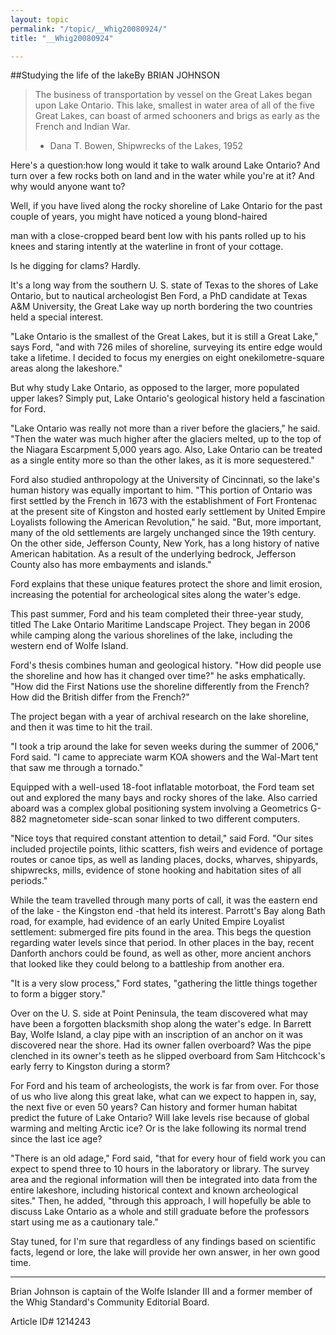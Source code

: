 ```yaml
---
layout: topic
permalink: "/topic/__Whig20080924/"
title: "__Whig20080924"

---
```


##Studying the life of the lakeBy BRIAN JOHNSON

<div class="column2">
<blockquote><p>
The business of transportation by vessel on the Great Lakes began upon Lake Ontario. This lake, smallest in water area of all of the five Great Lakes, can boast of armed schooners and brigs as early as the French and Indian War.

- Dana T. Bowen, Shipwrecks of the Lakes, 1952</p></blockquote>

Here's a question:how long would it take to walk around Lake Ontario? And turn over a few rocks both on land and in the water while you're at it? And why would anyone want to?

Well, if you have lived along the rocky shoreline of Lake Ontario for the past couple of years, you might have noticed a young blond-haired

man with a close-cropped beard bent low with his pants rolled up to his knees and staring intently at the waterline in front of your cottage.

Is he digging for clams? Hardly.

It's a long way from the southern U. S. state of Texas to the shores of Lake Ontario, but to nautical archeologist Ben Ford, a PhD candidate at Texas A&M University, the Great Lake way up north bordering the two countries held a special interest.

"Lake Ontario is the smallest of the Great Lakes, but it is still a Great Lake," says Ford, "and with 726 miles of shoreline, surveying its entire edge would take a lifetime. I decided to focus my energies on eight onekilometre-square areas along the lakeshore."

But why study Lake Ontario, as opposed to the larger, more populated upper lakes? Simply put, Lake Ontario's geological history held a fascination for Ford.

"Lake Ontario was really not more than a river before the glaciers," he said. "Then the water was much higher after the glaciers melted, up to the top of the Niagara Escarpment 5,000 years ago. Also, Lake Ontario can be treated as a single entity more so than the other lakes, as it is more sequestered."

Ford also studied anthropology at the University of Cincinnati, so the lake's human history was equally important to him. "This portion of Ontario was first settled by the French in 1673 with the establishment of Fort Frontenac at the present site of Kingston and hosted early settlement by United Empire Loyalists following the American Revolution," he said. "But, more important, many of the old settlements are largely unchanged since the 19th century. On the other side, Jefferson County, New York, has a long history of native American habitation. As a result of the underlying bedrock, Jefferson County also has more embayments and islands."

Ford explains that these unique features protect the shore and limit erosion, increasing the potential for archeological sites along the water's edge.

This past summer, Ford and his team completed their three-year study, titled The Lake Ontario Maritime Landscape Project. They began in 2006 while camping along the various shorelines of the lake, including the western end of Wolfe Island.

Ford's thesis combines human and geological history. "How did people use the shoreline and how has it changed over time?" he asks emphatically. "How did the First Nations use the shoreline differently from the French? How did the British differ from the French?"

The project began with a year of archival research on the lake shoreline, and then it was time to hit the trail.

"I took a trip around the lake for seven weeks during the summer of 2006," Ford said. "I came to appreciate warm KOA showers and the Wal-Mart tent that saw me through a tornado."

Equipped with a well-used 18-foot inflatable motorboat, the Ford team set out and explored the many bays and rocky shores of the lake. Also carried aboard was a complex global positioning system involving a Geometrics G-882 magnetometer side-scan sonar linked to two different computers.

"Nice toys that required constant attention to detail," said Ford. "Our sites included projectile points, lithic scatters, fish weirs and evidence of portage routes or canoe tips, as well as landing places, docks, wharves, shipyards, shipwrecks, mills, evidence of stone hooking and habitation sites of all periods."

While the team travelled through many ports of call, it was the eastern end of the lake - the Kingston end -that held its interest. Parrott's Bay along Bath road, for example, had evidence of an early United Empire Loyalist settlement: submerged fire pits found in the area. This begs the question regarding water levels since that period. In other places in the bay, recent Danforth anchors could be found, as well as other, more ancient anchors that looked like they could belong to a battleship from another era.

"It is a very slow process," Ford states, "gathering the little things together to form a bigger story."

Over on the U. S. side at Point Peninsula, the team discovered what may have been a forgotten blacksmith shop along the water's edge. In Barrett Bay, Wolfe Island, a clay pipe with an inscription of an anchor on it was discovered near the shore. Had its owner fallen overboard? Was the pipe clenched in its owner's teeth as he slipped overboard from Sam Hitchcock's early ferry to Kingston during a storm?

For Ford and his team of archeologists, the work is far from over. For those of us who live along this great lake, what can we expect to happen in, say, the next five or even 50 years? Can history and former human habitat predict the future of Lake Ontario? Will lake levels rise because of global warming and melting Arctic ice? Or is the lake following its normal trend since the last ice age?

"There is an old adage," Ford said, "that for every hour of field work you can expect to spend three to 10 hours in the laboratory or library. The survey area and the regional information will then be integrated into data from the entire lakeshore, including historical context and known archeological sites." Then, he added, "through this approach, I will hopefully be able to discuss Lake Ontario as a whole and still graduate before the professors start using me as a cautionary tale."

Stay tuned, for I'm sure that regardless of any findings based on scientific facts, legend or lore, the lake will provide her own answer, in her own good time.

</div>

<hr>

Brian Johnson is captain of the Wolfe Islander III and a former member of the Whig Standard's Community Editorial Board.

Article ID# 1214243

